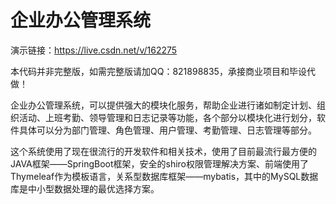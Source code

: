 # 企业办公管理系统

演示链接：https://live.csdn.net/v/162275

本代码并非完整版，如需完整版请加QQ：821898835，承接商业项目和毕设代做！

企业办公管理系统，可以提供强大的模块化服务，帮助企业进行诸如制定计划、组织活动、上班考勤、领导管理和日志记录等功能，各个部分以模块化进行划分，软件具体可以分为部门管理、角色管理、用户管理、考勤管理、日志管理等部分。

这个系统使用了现在很流行的开发软件和相关技术，使用了目前最流行最方便的JAVA框架——SpringBoot框架，安全的shiro权限管理解决方案、前端使用了Thymeleaf作为模板语言，关系型数据库框架——mybatis，其中的MySQL数据库是中小型数据处理的最优选择方案。


